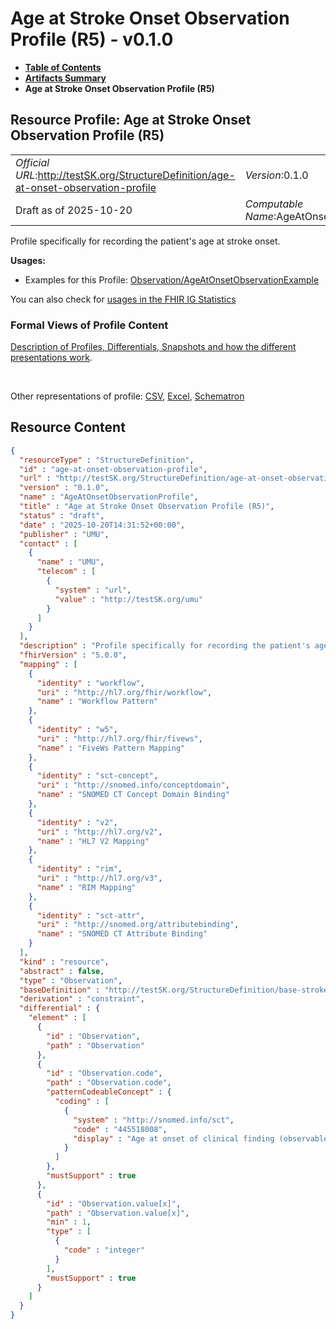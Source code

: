 # Age at Stroke Onset Observation Profile (R5) - v0.1.0

* [**Table of Contents**](toc.md)
* [**Artifacts Summary**](artifacts.md)
* **Age at Stroke Onset Observation Profile (R5)**

## Resource Profile: Age at Stroke Onset Observation Profile (R5) 

| | |
| :--- | :--- |
| *Official URL*:http://testSK.org/StructureDefinition/age-at-onset-observation-profile | *Version*:0.1.0 |
| Draft as of 2025-10-20 | *Computable Name*:AgeAtOnsetObservationProfile |

 
Profile specifically for recording the patient's age at stroke onset. 

**Usages:**

* Examples for this Profile: [Observation/AgeAtOnsetObservationExample](Observation-AgeAtOnsetObservationExample.md)

You can also check for [usages in the FHIR IG Statistics](https://packages2.fhir.org/xig/SKtestIG|current/StructureDefinition/age-at-onset-observation-profile)

### Formal Views of Profile Content

 [Description of Profiles, Differentials, Snapshots and how the different presentations work](http://build.fhir.org/ig/FHIR/ig-guidance/readingIgs.html#structure-definitions). 

 

Other representations of profile: [CSV](StructureDefinition-age-at-onset-observation-profile.csv), [Excel](StructureDefinition-age-at-onset-observation-profile.xlsx), [Schematron](StructureDefinition-age-at-onset-observation-profile.sch) 



## Resource Content

```json
{
  "resourceType" : "StructureDefinition",
  "id" : "age-at-onset-observation-profile",
  "url" : "http://testSK.org/StructureDefinition/age-at-onset-observation-profile",
  "version" : "0.1.0",
  "name" : "AgeAtOnsetObservationProfile",
  "title" : "Age at Stroke Onset Observation Profile (R5)",
  "status" : "draft",
  "date" : "2025-10-20T14:31:52+00:00",
  "publisher" : "UMU",
  "contact" : [
    {
      "name" : "UMU",
      "telecom" : [
        {
          "system" : "url",
          "value" : "http://testSK.org/umu"
        }
      ]
    }
  ],
  "description" : "Profile specifically for recording the patient's age at stroke onset.",
  "fhirVersion" : "5.0.0",
  "mapping" : [
    {
      "identity" : "workflow",
      "uri" : "http://hl7.org/fhir/workflow",
      "name" : "Workflow Pattern"
    },
    {
      "identity" : "w5",
      "uri" : "http://hl7.org/fhir/fivews",
      "name" : "FiveWs Pattern Mapping"
    },
    {
      "identity" : "sct-concept",
      "uri" : "http://snomed.info/conceptdomain",
      "name" : "SNOMED CT Concept Domain Binding"
    },
    {
      "identity" : "v2",
      "uri" : "http://hl7.org/v2",
      "name" : "HL7 V2 Mapping"
    },
    {
      "identity" : "rim",
      "uri" : "http://hl7.org/v3",
      "name" : "RIM Mapping"
    },
    {
      "identity" : "sct-attr",
      "uri" : "http://snomed.org/attributebinding",
      "name" : "SNOMED CT Attribute Binding"
    }
  ],
  "kind" : "resource",
  "abstract" : false,
  "type" : "Observation",
  "baseDefinition" : "http://testSK.org/StructureDefinition/base-stroke-observation",
  "derivation" : "constraint",
  "differential" : {
    "element" : [
      {
        "id" : "Observation",
        "path" : "Observation"
      },
      {
        "id" : "Observation.code",
        "path" : "Observation.code",
        "patternCodeableConcept" : {
          "coding" : [
            {
              "system" : "http://snomed.info/sct",
              "code" : "445518008",
              "display" : "Age at onset of clinical finding (observable entity)"
            }
          ]
        },
        "mustSupport" : true
      },
      {
        "id" : "Observation.value[x]",
        "path" : "Observation.value[x]",
        "min" : 1,
        "type" : [
          {
            "code" : "integer"
          }
        ],
        "mustSupport" : true
      }
    ]
  }
}

```
